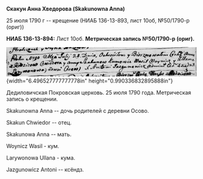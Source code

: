 **Скакун Анна Хведорова (Skakunowna Anna)**

25 июля 1790 г -- крещение (НИАБ 136-13-893, лист 10об, №50/1790-р
(ориг))

**НИАБ 136-13-894:** Лист 10об. **Метрическая запись №50/1790-р
(ориг).**

![](./media/84c7e6c6bf3726e57effb52c0e4985cd855877ae.png){width="6.496527777777778in"
height="0.990336832895888in"}

Дедиловичская Покровская церковь. 25 июля 1790 года. Метрическая запись
о крещении.

Skakunowna Anna -- дочь родителей с деревни Осово.

Skakun Chwiedor -- отец.

Skakunowa Anna -- мать.

Woynicz Wasil - кум.

Larywonowa Ullana - кума.

Jazgunowicz Antoni -- ксёндз.

